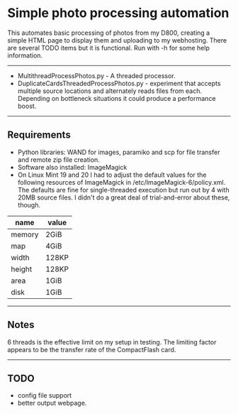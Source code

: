 # Simple photo processing automation

This automates basic processing of photos from my D800, creating a simple HTML page to display them and uploading to my webhosting. There are several TODO items but it is functional. Run with -h for some help information.

---
- MultithreadProcessPhotos.py - A threaded processor.
- DuplicateCardsThreadedProcessPhotos.py - experiment that accepts multiple source locations and alternately reads files from each. Depending on bottleneck situations it could produce a performance boost.

---

## Requirements

- Python libraries: WAND for images, paramiko and scp for file transfer and remote zip file creation.
- Software also installed: ImageMagick
- On Linux Mint 19 and 20 I had to adjust the default values for the following resources of ImageMagick in /etc/ImageMagick-6/policy.xml. The defaults are fine for single-threaded execution but run out by 4 with 20MB source files. I didn't do a great deal of trial-and-error about these, though.

| name | value |
| ---- | ----- |
| memory | 2GiB |
| map | 4GiB |
| width | 128KP |
| height | 128KP |
| area | 1GiB |
| disk | 1GiB |

---

## Notes

6 threads is the effective limit on my setup in testing. The limiting factor appears to be the transfer rate of the CompactFlash card.

---

## TODO

- config file support
- better output webpage.
